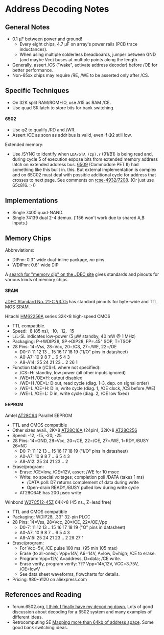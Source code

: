 Address Decoding Notes
======================

General Notes
-------------

* 0.1 μF between power and ground!
  - Every eight chips, 4.7 μF on array's power rails (PCB trace inductances).
  - When using multiple solderless breadboards, jumper between GND (and
    maybe Vcc) buses at multiple points along the length.
* Generally, assert /CS ("wake", activate address decoder) before /OE
  for better performance.
* Non-65xx chips may require /RE, /WE to be asserted only after /CS.


Specific Techniques
-------------------

* On 32K split RAM/ROM+IO, use A15 as RAM /CE.
* Use quad SR latch to store bits for bank switching.

#### 6502

* Use φ2 to qualify /RD and /WR.
* Assert /CE as soon as addr bus is valid, even if Φ2 still low.

Extended memory:
* Use /SYNC to identify when `LDA/STA (zp),Y` ($91/$B1) is being read
  and, during cycle 5 of execution expose bits from extended memory
  address latch on extended address bus. [6509] \(Commodore PET II)
  had something like this built in. this. But external implementation
  is complex and on 65C02 must deal with possible additional cycle for
  address that crosses to next page. See comments on [rcse-4932/7208].
  (Or just use 65c816. :-))


Implementations
---------------

* Single 7400 quad-NAND.
* Single 74139 dual 2-4 demux. ('156 won't work due to shared A,B inputs.)


Memory Chips
------------

Abbreviations:
- DIPnn: 0.3" wide dual-inline package, _nn_ pins
- WDIPnn: 0.6" wide DIP

A [search for "memory dip" on the JDEC site][JDEC-memory-dip] gives
standards and pinouts for various kinds of memory chips.

#### SRAM

[JDEC Standard No. 21-C §3.7.5][JDEC-3.7.5] has standard pinouts for
byte-wide and TTL MOS SRAM.

Hitachi [HM62256A] series 32K×8 high-speed CMOS
- TTL compatible.
- Speed: -8 (85 ns), -10, -12, -15
- L/L-SL indicates low-power (5 μW standby, 40 mW @ 1 MHz)
- Packaging: P→WDIP28, SP→DIP28, FP=.45" SOP, T=TSOP
- 28 Pins: 14=Vss, 28=Vcc, 20=/CS, 27=/WE, 22=/OE
  -   D0-7: 11 12 13 .. 15 16 17 18 19  ("I/O" pins in datasheet)
  -  A0-A7: 10 9 8 7 .. 6 5 4 3
  - A8-A14: 25 24 21 23 .. 2 26 1
- Function table (/CS=L where not specified):
  - /CS=H: standby, low power (all other inputs ignored)
  - /WE=H /OE=H: output disabled
  - /WE=H /OE=L: D out, read cycle (diag. 1-3, dep. on signal order)
  - /WE=L /OE=H: D in, write cycle (diag. 1, /OE clock, /CS before /WE)
  - /WE=L /OE=L: D in, write cycle (diag. 2, /OE low fixed)

#### EEPROM

Amtel [AT28C64] Parallel EEPROM
- TTL and CMOS compatible
- Other sizes avail., 2K×8 [AT28C16A] \(24pin), 32K×8 [AT28C256]
- Speed: -12, -15, -20, -25
- 28 Pins: 14=GND, 28=Vcc, 20=/CE, 22=/OE, 27=/WE, 1=RDY,/BUSY 26=NC
  -   D0-7: 11 12 13 .. 15 16 17 18 19  ("I/O" pins in datasheet)
  -  A0-A7: 10 9 8 7 .. 6 5 4 3
  - A8-A12: 25 24 21 23 .. 2
- Erase/program:
  - Erase: /CE=low, /OE=12V, assert /WE for 10 msec
  - Write: no special voltages; completion poll /DATA (takes 1 ms)
    - /DATA poll: D7 returns complement of data during write
    - Open-drain READY,/BUSY pulled low during write cycle
  - AT28C64E has 200 μsec write

Winbond [W27C512-45Z] 64K×8 (45 ns., Z=lead free)
- TTL and CMOS compatible
- Packaging: WDIP28, .33" 32-pin PLCC
- 28 Pins: 14=Vss, 28=Vcc, 20=/CE, 22=/OE,Vpp
  -   D0-7: 11 12 13 .. 15 16 17 18 19  ("Q" pins in datasheet)
  -  A0-A7: 10 9 8 7 .. 6 5 4 3
  - A8-A15: 25 24 21 23 .. 2 26 27 1
- Erase/program:
  - For Vcc=5V, /CE pulse 100 ms. (95 min 105 max)
  - Erase (to all-ones): Vpp=14V, A9=14V, A=low, D=high; /CE to erase.
  - Program: Vpp=12V, A=address, D=data; /CE write.
  - Erase verify, program verify: ??? Vpp=14V,12V, VCC=3.75V, /OE=lowV
  - See data sheet waveforms, flowcharts for details.
- Pricing: ¥80~¥120 on aliexpress.com


References and Reading
----------------------

* forum.6502.org, [I think I finally have my decoding down.][
  decoddown]  Lots of good discussion about decoding for a 6502 system
  and many examples of different ideas.
* Retrocomputing SE [Mapping more than 64kb of address space](
  https://retrocomputing.stackexchange.com/q/4925/7208). Some good
  bank switching ideas.



[6509]: http://archive.6502.org/datasheets/mos_6509_mpu.pdf
[AT28C16A]: http://ww1.microchip.com/downloads/en/DeviceDoc/doc0001h.pdf
[AT28C256]: http://ww1.microchip.com/downloads/en/DeviceDoc/doc0006.pdf
[AT28C64]: http://ww1.microchip.com/downloads/en/DeviceDoc/doc0001h.pdf
[HM62256A]: https://datasheet.octopart.com/HM62256ALP-10-Hitachi-datasheet-115281844.pdf
[JDEC-3.7.5]: https://www.jedec.org/system/files/docs/3_07_05R12.pdf
[JDEC-memory-dip]: https://www.jedec.org/document_search/field_committees/25?search_api_views_fulltext=memory+dip
[W27C512-45Z]: http://www.kosmodrom.com.ua/pdf/W27C512-45Z.pdf
[decoddown]: http://forum.6502.org/viewtopic.php?f=12&t=3620&sid=4c12bb500e4de4611e2dd902aed40ec7&start=15
[rcse-4932/7208]: https://retrocomputing.stackexchange.com/a/4932/7208
